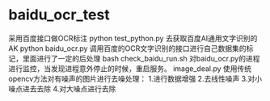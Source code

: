 # baidu_ocr_test
采用百度接口做OCR标注
python test_python.py 去获取百度AI通用文字识别的AK
python baidu_ocr.py 调用百度的OCR文字识别的接口进行自己数据集的标记，里面进行了一定的后处理
bash check_baidu_run.sh 对baidu_ocr.py的进程进行监控，当发现进程意外停止的时候，重启服务。
image_deal.py 使用传统opencv方法对有噪声的图片进行去噪处理：
1.进行数据增强
2.去线性噪声
3.对小噪点进去去除
4.对大噪点进行去除
